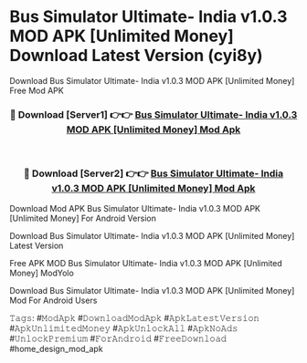 # Bus Simulator Ultimate- India v1.0.3 MOD APK [Unlimited Money] Download Latest Version (cyi8y)
Download Bus Simulator Ultimate- India v1.0.3 MOD APK [Unlimited Money] Free Mod APK

<div align="center">
<h3>🔴 Download [Server1] 👉👉 <a href="https://apkcomod.com?title=Bus_Simulator_Ultimate-_India_v1.0.3_MOD_APK_[Unlimited_Money]">Bus Simulator Ultimate- India v1.0.3 MOD APK [Unlimited Money] Mod Apk</a></h3><br>

<h3>🔴 Download [Server2] 👉👉 <a href="https://apkcomod.com?title=Bus_Simulator_Ultimate-_India_v1.0.3_MOD_APK_[Unlimited_Money]">Bus Simulator Ultimate- India v1.0.3 MOD APK [Unlimited Money] Mod Apk</a></h3>
</div>


Download Mod APK Bus Simulator Ultimate- India v1.0.3 MOD APK [Unlimited Money] For Android Version

Download Bus Simulator Ultimate- India v1.0.3 MOD APK [Unlimited Money] Latest Version

Free APK MOD Bus Simulator Ultimate- India v1.0.3 MOD APK [Unlimited Money] ModYolo

Download Bus Simulator Ultimate- India v1.0.3 MOD APK [Unlimited Money] Mod For Android Users

𝚃𝚊𝚐𝚜: #𝙼𝚘𝚍𝙰𝚙𝚔 #𝙳𝚘𝚠𝚗𝚕𝚘𝚊𝚍𝙼𝚘𝚍𝙰𝚙𝚔 #𝙰𝚙𝚔𝙻𝚊𝚝𝚎𝚜𝚝𝚅𝚎𝚛𝚜𝚒𝚘𝚗 #𝙰𝚙𝚔𝚄𝚗𝚕𝚒𝚖𝚒𝚝𝚎𝚍𝙼𝚘𝚗𝚎𝚢 #𝙰𝚙𝚔𝚄𝚗𝚕𝚘𝚌𝚔𝙰𝚕𝚕 #𝙰𝚙𝚔𝙽𝚘𝙰𝚍𝚜 #𝚄𝚗𝚕𝚘𝚌𝚔𝙿𝚛𝚎𝚖𝚒𝚞𝚖 #𝙵𝚘𝚛𝙰𝚗𝚍𝚛𝚘𝚒𝚍 #𝙵𝚛𝚎𝚎𝙳𝚘𝚠𝚗𝚕𝚘𝚊𝚍 #home_design_mod_apk